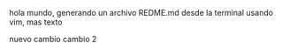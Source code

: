 hola mundo, generando un archivo REDME.md desde la terminal usando vim, mas texto

nuevo cambio
cambio 2
